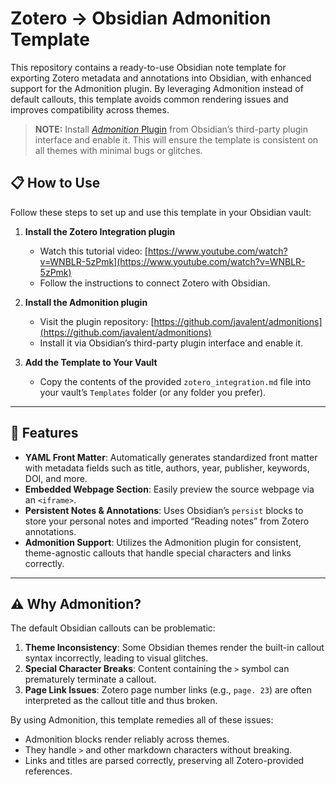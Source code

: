 # Zotero → Obsidian Admonition Template

This repository contains a ready-to-use Obsidian note template for exporting Zotero metadata and annotations into Obsidian, with enhanced support for the Admonition plugin. By leveraging Admonition instead of default callouts, this template avoids common rendering issues and improves compatibility across themes.

> **NOTE:** Install [_Admonition_ Plugin](https://github.com/javalent/admonitions) from Obsidian’s third-party plugin interface and enable it. This will ensure the template is consistent on all themes with minimal bugs or glitches.

## 📋 How to Use

Follow these steps to set up and use this template in your Obsidian vault:

1. **Install the Zotero Integration plugin**

   * Watch this tutorial video: [https://www.youtube.com/watch?v=WNBLR-5zPmk](https://www.youtube.com/watch?v=WNBLR-5zPmk)
   * Follow the instructions to connect Zotero with Obsidian.

2. **Install the Admonition plugin**

   * Visit the plugin repository: [https://github.com/javalent/admonitions](https://github.com/javalent/admonitions)
   * Install it via Obsidian’s third-party plugin interface and enable it.

3. **Add the Template to Your Vault**

   * Copy the contents of the provided `zotero_integration.md` file into your vault’s `Templates` folder (or any folder you prefer).

--- 

## 🚀 Features

* **YAML Front Matter**: Automatically generates standardized front matter with metadata fields such as title, authors, year, publisher, keywords, DOI, and more.
* **Embedded Webpage Section**: Easily preview the source webpage via an `<iframe>`.
* **Persistent Notes & Annotations**: Uses Obsidian’s `persist` blocks to store your personal notes and imported “Reading notes” from Zotero annotations.
* **Admonition Support**: Utilizes the Admonition plugin for consistent, theme-agnostic callouts that handle special characters and links correctly.

---


## ⚠️ Why Admonition?

The default Obsidian callouts can be problematic:

1. **Theme Inconsistency**: Some Obsidian themes render the built-in callout syntax incorrectly, leading to visual glitches.
2. **Special Character Breaks**: Content containing the `>` symbol can prematurely terminate a callout.
3. **Page Link Issues**: Zotero page number links (e.g., `page. 23`) are often interpreted as the callout title and thus broken.

By using Admonition, this template remedies all of these issues:

* Admonition blocks render reliably across themes.
* They handle `>` and other markdown characters without breaking.
* Links and titles are parsed correctly, preserving all Zotero-provided references.
